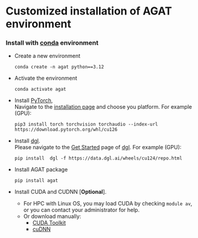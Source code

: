 
# Customized installation of AGAT environment


### Install with [conda](https://conda.io/projects/conda/en/latest/user-guide/install/index.html) environment

- Create a new environment   
  ```console
  conda create -n agat python==3.12
  ```

- Activate the environment  
  ```console
  conda activate agat
  ```

- Install [PyTorch](https://pytorch.org/),   
  Navigate to the [installation page](https://pytorch.org/get-started/locally/#start-locally) and choose you platform.
  For example (GPU):
  ```console
  pip3 install torch torchvision torchaudio --index-url https://download.pytorch.org/whl/cu126
  ```

- Install [dgl](https://www.dgl.ai/).   
  Please navigate to the [Get Started](https://www.dgl.ai/pages/start.html) page of [dgl](https://www.dgl.ai/). 
  For example (GPU):  

  ```console
  pip install  dgl -f https://data.dgl.ai/wheels/cu124/repo.html
  ```

- Install AGAT package
  ```console
  pip install agat
  ```

- Install CUDA and CUDNN [**Optional**].
	- For HPC with Linux OS, you may load CUDA by checking `module av`, or you can contact your administrator for help.
	- Or download manually:
	  - [CUDA Toolkit](https://developer.nvidia.com/cuda-downloads)
	  - [cuDNN](https://developer.nvidia.com/cudnn)

